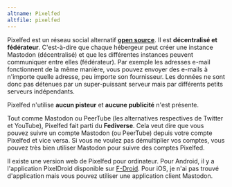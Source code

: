 ```yaml
---
altname: Pixelfed
altfile: pixelfed
---
```


Pixelfed est un réseau social alternatif [**open source**](https://github.com/pixelfed/pixelfed). Il est **décentralisé et fédérateur**. C'est-à-dire que chaque hébergeur peut créer une instance Mastodon (décentralisé) et que les différentes instances peuvent communiquer entre elles (fédérateur). Par exemple les adresses e-mail fonctionnent de la même manière, vous pouvez envoyer des e-mails à n'importe quelle adresse, peu importe son fournisseur. Les données ne sont donc pas détenues par un super-puissant serveur mais par différents petits serveurs indépendants.

Pixelfed n'utilise **aucun pisteur** et **aucune publicité** n'est présente.

Tout comme Mastodon ou PeerTube (les alternatives respectives de Twitter et YouTube), Pixelfed fait parti du **Fediverse**. Cela veut dire que vous pouvez suivre un compte Mastodon (ou PeerTube) depuis votre compte Pixelfed et vice versa. Si vous ne voulez pas démultiplier vos comptes, vous pouvez très bien utiliser Mastodon pour suivre des comptes Pixelfed.

Il existe une version web de Pixelfed pour ordinateur. Pour Android, il y a l'application PixelDroid disponible sur [F-Droid](https://f-droid.org/fr/packages/org.pixeldroid.app/). Pour iOS, je n'ai pas trouvé d'application mais vous pouvez utiliser une application client Mastodon.
